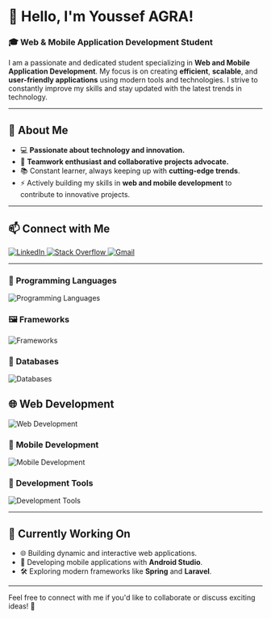 # 👋 Hello, I'm Youssef AGRA!  

### 🎓 **Web & Mobile Application Development Student**  

I am a passionate and dedicated student specializing in **Web and Mobile Application Development**. My focus is on creating **efficient**, **scalable**, and **user-friendly applications** using modern tools and technologies. I strive to constantly improve my skills and stay updated with the latest trends in technology.  

---

## 🌟 **About Me**  
- 💻 **Passionate about technology and innovation.**  
- 🤝 **Teamwork enthusiast and collaborative projects advocate.**  
- 📚 Constant learner, always keeping up with **cutting-edge trends**.  
- ⚡ Actively building my skills in **web and mobile development** to contribute to innovative projects.  

---

## 📫 **Connect with Me**  
<p align="left">
  <a href="https://www.linkedin.com/in/youssef-a-65248b1b6/">
    <img src="https://skillicons.dev/icons?i=linkedin" alt="LinkedIn" />
  </a>
  <a href="https://stackoverflow.com/users/29004267/youssef-agra">
    <img src="https://skillicons.dev/icons?i=stackoverflow" alt="Stack Overflow" />
  </a>
  <a href="mailto:youssefagra3@gmail.com">
    <img src="https://skillicons.dev/icons?i=gmail" alt="Gmail" />
  </a>
</p>

---

### 🚀 **Programming Languages**  
<p align="left">
  <img src="https://skillicons.dev/icons?i=javascript,c,cpp,php,java" alt="Programming Languages" />
</p>

### 🖼️ **Frameworks**  
<p align="left">
  <img src="https://skillicons.dev/icons?i=bootstrap,laravel,spring,dotnet" alt="Frameworks" />
</p>

### 💾 **Databases**  
<p align="left">
  <img src="https://skillicons.dev/icons?i=mysql" alt="Databases" />
</p>

## 🌐 **Web Development**  
<p align="left">
  <img src="https://skillicons.dev/icons?i=html,css,javascript,bootstrap,laravel,spring,react" alt="Web Development" />
</p>

### 📱 **Mobile Development**  
<p align="left">
  <img src="https://skillicons.dev/icons?i=androidstudio,java,firebase" alt="Mobile Development" />
</p>

### 🔧 **Development Tools**  
<p align="left">
  <img src="https://skillicons.dev/icons?i=vscode,git,github,eclipse,notion,linux" alt="Development Tools" />
</p>

---

## 🌟 **Currently Working On**  
- 🌐 Building dynamic and interactive web applications.  
- 📱 Developing mobile applications with **Android Studio**.  
- 🛠️ Exploring modern frameworks like **Spring** and **Laravel**.  

---

Feel free to connect with me if you'd like to collaborate or discuss exciting ideas! 🚀  
